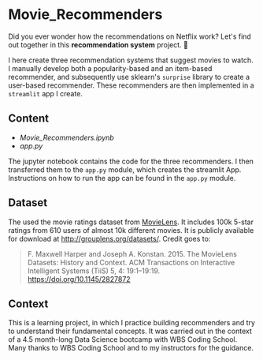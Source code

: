 # Movie_Recommenders

Did you ever wonder how the recommendations on Netflix work? 
Let's find out together in this **recommendation system** project. 🎥

I here create three recommendation systems that suggest movies to watch. 
I manually develop both a popularity-based and an item-based recommender, and subsequently use sklearn's `surprise` library to create a user-based recommender. 
These recommenders are then implemented in a `streamlit` app I create.

## Content
- *Movie_Recommenders.ipynb*
- *app.py*

The jupyter notebook contains the code for the three recommenders. 
I then transferred them to the `app.py` module, which creates the streamlit App.
Instructions on how to run the app can be found in the `app.py` module.

## Dataset
The used the movie ratings dataset from [MovieLens](http://movielens.org). It includes 100k 5-star ratings from 610 users of almost 10k different movies. It is publicly available for download at <http://grouplens.org/datasets/>. Credit goes to:
> F. Maxwell Harper and Joseph A. Konstan. 2015. The MovieLens Datasets: History and Context. ACM Transactions on Interactive Intelligent Systems (TiiS) 5, 4: 19:1–19:19. <https://doi.org/10.1145/2827872>

## Context
This is a learning project, in which I practice building recommenders and try to understand their fundamental concepts. 
It was carried out in the context of a 4.5 month-long Data Science bootcamp with WBS Coding School. 
Many thanks to WBS Coding School and to my instructors for the guidance.
